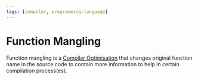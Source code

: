 ```yaml
---
tags: [compiler, programming-language]
---
```


# Function Mangling

Function mangling is a [Compiler Optimisation](202302121739.md) that changes
original function name in the source code to contain more information to help in
certain compilation process(es).
